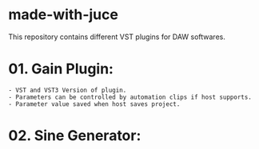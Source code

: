 # made-with-juce
This repository contains different VST plugins for DAW softwares.

# 01. Gain Plugin:

    - VST and VST3 Version of plugin.
    - Parameters can be controlled by automation clips if host supports.
    - Parameter value saved when host saves project.

# 02. Sine Generator:

    
